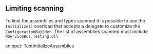 

## Limiting scanning

To limit the assemblies and types scanned it is possible to use the `Initialize()` overload that accepts a delegate to customize the `ConfigurationBuilder`. The list of assemblies scanned must include `NServiceBus.Testing.dll`

snippet: TestInitializeAssemblies 

